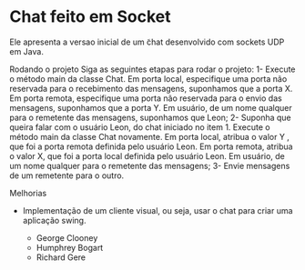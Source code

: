 # Chat feito em Socket

Ele apresenta a versao inicial de um  ̃chat desenvolvido com sockets UDP em Java.

Rodando o projeto
Siga as seguintes etapas para rodar o projeto:
1- Execute o método main da classe Chat. Em porta local, especifique uma porta não reservada para o recebimento das mensagens, suponhamos que a porta X. Em porta remota, especifique uma porta não reservada para o envio das mensagens, suponhamos que a porta Y. Em usuário, de um nome qualquer para o remetente das mensagens, suponhamos que Leon;
2- Suponha que queira falar com o usuário Leon, do chat iniciado no item 1. Execute o método  main da classe Chat novamente. Em porta local, atribua o valor Y , que foi a porta remota definida pelo usuário Leon. Em porta remota, atribua o valor X, que foi a porta local definida
pelo usuário Leon. Em usuário, de um nome qualquer para o remetente das mensagens;
3- Envie mensagens de um remetente para o outro.

Melhorias
- Implementação de um cliente visual, ou seja, usar o chat para criar uma aplicação swing.

  <ul>
    <li> George Clooney
    <li> Humphrey Bogart
    <li>Richard Gere
  </ul>
